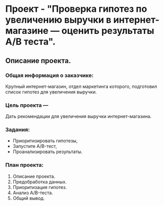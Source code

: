 # Проект - "Проверка гипотез по увеличению выручки в интернет-магазине — оценить результаты A/B теста".
## Описание проекта.
### Общая информация о заказчике: 
Крупный интернет-магазин, отдел маркетинга которого, подготовил список гипотез для увеличения выручки.

### Цель проекта — 
Дать рекомендации для увеличения выручки интернет-магазина.

### Задания:

- Приоритизировать гипотезы,
- Запустите A/B-тест,
- Проанализировать результаты.

### План проекта:

1. Описание проекта.
2. Предобработка данных.
3. Приоритизация гипотез.
4. Анализ A/B-теста.
5. Общий вывод.

